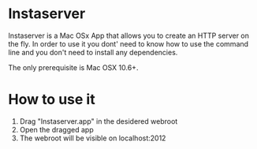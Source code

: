 Instaserver
===========

Instaserver is a Mac OSx App that allows you to create an HTTP server on the fly. In order to use it you dont' need to know how to use the command line and you don't need to install any dependencies.

The only prerequisite is Mac OSX 10.6+.

How to use it
=============
1. Drag "Instaserver.app" in the desidered webroot
2. Open the dragged app
3. The webroot will be visible on localhost:2012